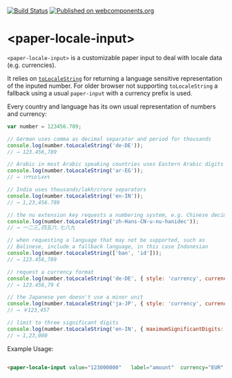 [![Build Status](https://travis-ci.org/PolymerEl/paper-locale-input.svg?branch=master)](https://travis-ci.org/PolymerEl/paper-locale-input)
[![Published on webcomponents.org](https://img.shields.io/badge/webcomponents.org-published-blue.svg)](https://beta.webcomponents.org/element/polymerEl/paper-locale-input)

# \<paper-locale-input\>

`<paper-locale-input>` is a customizable paper input to deal with locale data (e.g. currencies). 

It relies on [`toLocaleString`](https://developer.mozilla.org/en/docs/Web/JavaScript/Reference/Global_Objects/Number/toLocaleString) for returning a language sensitive representation of the inputed number. 
For older browser not supporting `toLocaleString` a fallback using a usual `paper-input` with a currency prefix is used.

Every country and language has its own usual representation of numbers and currency: 

``` js
var number = 123456.789;

// German uses comma as decimal separator and period for thousands
console.log(number.toLocaleString('de-DE'));
// → 123.456,789

// Arabic in most Arabic speaking countries uses Eastern Arabic digits
console.log(number.toLocaleString('ar-EG'));
// → ١٢٣٤٥٦٫٧٨٩

// India uses thousands/lakh/crore separators
console.log(number.toLocaleString('en-IN'));
// → 1,23,456.789

// the nu extension key requests a numbering system, e.g. Chinese decimal
console.log(number.toLocaleString('zh-Hans-CN-u-nu-hanidec'));
// → 一二三,四五六.七八九

// when requesting a language that may not be supported, such as
// Balinese, include a fallback language, in this case Indonesian
console.log(number.toLocaleString(['ban', 'id']));
// → 123.456,789

// request a currency format
console.log(number.toLocaleString('de-DE', { style: 'currency', currency: 'EUR' }));
// → 123.456,79 €

// the Japanese yen doesn't use a minor unit
console.log(number.toLocaleString('ja-JP', { style: 'currency', currency: 'JPY' }))
// → ￥123,457

// limit to three significant digits
console.log(number.toLocaleString('en-IN', { maximumSignificantDigits: 3 }));
// → 1,23,000

```
Example Usage:

<!--
```
<custom-element-demo>
  <template>
    <link rel="import" href="paper-locale-input.html">
    <link rel="import" href="../paper-input/paper-input.html">
    <next-code-block></next-code-block>
  </template>
</custom-element-demo>
```
-->
```html

<paper-locale-input value="123000000"	label="amount"  currency="EUR" locale="fr-FR"></paper-locale-input>

```

